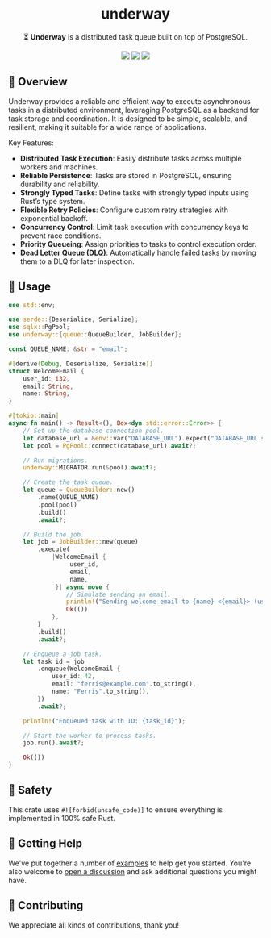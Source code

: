 <h1 align="center">
    underway
</h1>

<p align="center">
    ⏳ <strong>Underway</strong> is a distributed task queue built on top of PostgreSQL.
</p>

<div align="center">
    <a href="https://crates.io/crates/underway">
        <img src="https://img.shields.io/crates/v/underway.svg" />
    </a>
    <a href="https://docs.rs/underway">
        <img src="https://docs.rs/underway/badge.svg" />
    </a>
    <a href="https://github.com/maxcountryman/underway/actions/workflows/rust.yml">
        <img src="https://github.com/maxcountryman/underway/actions/workflows/rust.yml/badge.svg" />
    </a>
</div>

## 🎨 Overview

Underway provides a reliable and efficient way to execute asynchronous tasks in a distributed environment, leveraging PostgreSQL as a backend for task storage and coordination. It is designed to be simple, scalable, and resilient, making it suitable for a wide range of applications.

Key Features:

- **Distributed Task Execution**: Easily distribute tasks across multiple workers and machines.
- **Reliable Persistence**: Tasks are stored in PostgreSQL, ensuring durability and reliability.
- **Strongly Typed Tasks**: Define tasks with strongly typed inputs using Rust’s type system.
- **Flexible Retry Policies**: Configure custom retry strategies with exponential backoff.
- **Concurrency Control**: Limit task execution with concurrency keys to prevent race conditions.
- **Priority Queueing**: Assign priorities to tasks to control execution order.
- **Dead Letter Queue (DLQ)**: Automatically handle failed tasks by moving them to a DLQ for later inspection.

## 🤸 Usage

```rust
use std::env;

use serde::{Deserialize, Serialize};
use sqlx::PgPool;
use underway::{queue::QueueBuilder, JobBuilder};

const QUEUE_NAME: &str = "email";

#[derive(Debug, Deserialize, Serialize)]
struct WelcomeEmail {
    user_id: i32,
    email: String,
    name: String,
}

#[tokio::main]
async fn main() -> Result<(), Box<dyn std::error::Error>> {
    // Set up the database connection pool.
    let database_url = &env::var("DATABASE_URL").expect("DATABASE_URL should be set");
    let pool = PgPool::connect(database_url).await?;

    // Run migrations.
    underway::MIGRATOR.run(&pool).await?;

    // Create the task queue.
    let queue = QueueBuilder::new()
        .name(QUEUE_NAME)
        .pool(pool)
        .build()
        .await?;

    // Build the job.
    let job = JobBuilder::new(queue)
        .execute(
            |WelcomeEmail {
                 user_id,
                 email,
                 name,
             }| async move {
                // Simulate sending an email.
                println!("Sending welcome email to {name} <{email}> (user_id: {user_id})");
                Ok(())
            },
        )
        .build()
        .await?;

    // Enqueue a job task.
    let task_id = job
        .enqueue(WelcomeEmail {
            user_id: 42,
            email: "ferris@example.com".to_string(),
            name: "Ferris".to_string(),
        })
        .await?;

    println!("Enqueued task with ID: {task_id}");

    // Start the worker to process tasks.
    job.run().await?;

    Ok(())
}
```

## 🦺 Safety

This crate uses `#![forbid(unsafe_code)]` to ensure everything is implemented in 100% safe Rust.

## 🛟 Getting Help

We've put together a number of [examples][examples] to help get you started. You're also welcome to [open a discussion](https://github.com/maxcountryman/underway/discussions/new?category=q-a) and ask additional questions you might have.

## 👯 Contributing

We appreciate all kinds of contributions, thank you!

[examples]: https://github.com/maxcountryman/underway/tree/main/examples
[docs]: https://docs.rs/underway
